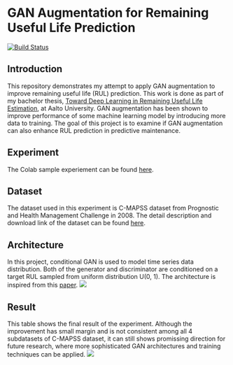 # GAN Augmentation for Remaining Useful Life Prediction

[![Build Status](https://travis-ci.org/joemccann/dillinger.svg?branch=master)](https://travis-ci.org/joemccann/dillinger)

## Introduction
This repository demonstrates my attempt to apply GAN augmentation to improve remaining useful life (RUL) prediction. This work is done as part of my bachelor thesis, [Toward Deep Learning in Remaining Useful Life Estimation](https://github.com/vinhng10/GAN-Augmentation-for-Remaining-Useful-Life-Prediction/blob/master/Thesis.pdf), at Aalto University. 
GAN augmentation has been shown to improve performance of some machine learning model by introducing more data to training. The goal of this project is to examine if GAN augmentation can also enhance RUL prediction in predictive maintenance.

## Experiment
The Colab sample experiement can be found [here](https://colab.research.google.com/drive/1NY-4ISTnyFUqXeZmycdIn2zZEXiVXVaZ?usp=sharing).

## Dataset
The dataset used in this experiment is C-MAPSS dataset from Prognostic and Health Management Challenge in 2008. The detail description and download link of the dataset can be found [here](https://github.com/makinarocks/awesome-industrial-machine-datasets/tree/master/data-explanation/PHM08%20Challenge%20on%20this%20dataset).

## Architecture
In this project, conditional GAN is used to model time series data distribution. Both of the generator and discriminator are conditioned on a target RUL sampled from uniform distribution U(0, 1). The architecture is inspired from this [paper](https://arxiv.org/pdf/1706.02633.pdf).
![](https://github.com/vinhng10/GAN-Augmentation-for-Remaining-Useful-Life-Prediction/blob/master/images/rsz_screenshot_from_2020-09-03_22-05-35.png?raw=true)

## Result
This table shows the final result of the experiment. Although the improvement has small margin and is not consistent among all 4 subdatasets of C-MAPSS dataset, it can still shows promissing direction for future research, where more sophisticated GAN architectures and training techniques can be applied.
![](https://raw.githubusercontent.com/vinhng10/GAN-Augmentation-for-Remaining-Useful-Life-Prediction/master/images/rsz_3screenshot_from_2020-09-03_21-23-06.png)
